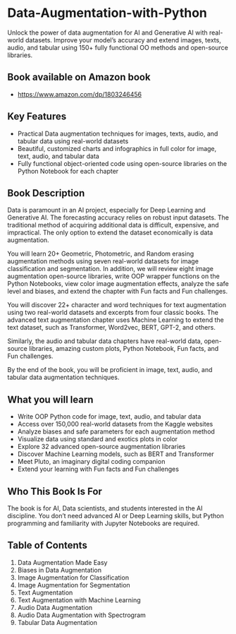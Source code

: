 # Data-Augmentation-with-Python
Unlock the power of data augmentation for AI and Generative AI with real-world datasets. Improve your model’s accuracy and extend images, texts, audio, and tabular using 150+ fully functional OO methods and open-source libraries.

## Book available on Amazon book
- https://www.amazon.com/dp/1803246456

## Key Features
- Practical Data augmentation techniques for images, texts, audio, and tabular data using real-world datasets
- Beautiful, customized charts and infographics in full color for image, text, audio, and tabular data
- Fully functional object-oriented code using open-source libraries on the Python Notebook for each chapter

## Book Description
Data is paramount in an AI project, especially for Deep Learning and Generative AI. The forecasting accuracy relies on robust input datasets. The traditional method of acquiring additional data is difficult, expensive, and impractical. The only option to extend the dataset economically is data augmentation.

You will learn 20+ Geometric, Photometric, and Random erasing augmentation methods using seven real-world datasets for image classification and segmentation. In addition, we will review eight image augmentation open-source libraries, write OOP wrapper functions on the Python Notebooks, view color image augmentation effects, analyze the safe level and biases, and extend the chapter with Fun facts and Fun challenges.

You will discover 22+ character and word techniques for text augmentation using two real-world datasets and excerpts from four classic books. The advanced text augmentation chapter uses Machine Learning to extend the text dataset, such as Transformer, Word2vec, BERT, GPT-2, and others.

Similarly, the audio and tabular data chapters have real-world data, open-source libraries, amazing custom plots, Python Notebook, Fun facts, and Fun challenges.

By the end of the book, you will be proficient in image, text, audio, and tabular data augmentation techniques.

## What you will learn

- Write OOP Python code for image, text, audio, and tabular data
- Access over 150,000 real-world datasets from the Kaggle websites
- Analyze biases and safe parameters for each augmentation method
- Visualize data using standard and exotics plots in color
- Explore 32 advanced open-source augmentation libraries
- Discover Machine Learning models, such as BERT and Transformer
- Meet Pluto, an imaginary digital coding companion
- Extend your learning with Fun facts and Fun challenges

## Who This Book Is For
The book is for AI, Data scientists, and students interested in the AI discipline. You don’t need advanced AI or Deep Learning skills, but Python programming and familiarity with Jupyter Notebooks are required.

## Table of Contents
1. Data Augmentation Made Easy
2. Biases in Data Augmentation
3. Image Augmentation for Classification
4. Image Augmentation for Segmentation
5. Text Augmentation
6. Text Augmentation with Machine Learning
7. Audio Data Augmentation
8. Audio Data Augmentation with Spectrogram
9. Tabular Data Augmentation

